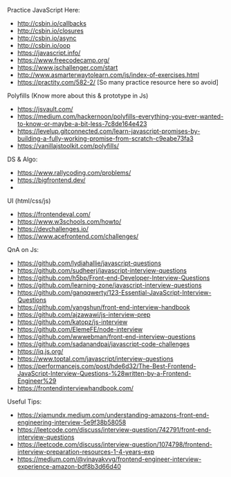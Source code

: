 Practice JavaScript Here:


- http://csbin.io/callbacks 
- http://csbin.io/closures
- http://csbin.io/async
- http://csbin.io/oop
- https://javascript.info/
- https://www.freecodecamp.org/ 
- https://www.jschallenger.com/start
- http://www.asmarterwaytolearn.com/js/index-of-exercises.html
- https://practity.com/582-2/ [So many practice resource here so avoid]

Polyfills (Know more about this & prototype in Js)
- https://jsvault.com/
- https://medium.com/hackernoon/polyfills-everything-you-ever-wanted-to-know-or-maybe-a-bit-less-7c8de164e423 
- https://levelup.gitconnected.com/learn-javascript-promises-by-building-a-fully-working-promise-from-scratch-c9eabe73fa3
- https://vanillajstoolkit.com/polyfills/ 


DS & Algo:
- https://www.rallycoding.com/problems/ 
- https://bigfrontend.dev/ 
- 

UI (html/css/js)
- https://frontendeval.com/ 
- https://www.w3schools.com/howto/ 
- https://devchallenges.io/
- https://www.acefrontend.com/challenges/



QnA on Js:
- https://github.com/lydiahallie/javascript-questions
- https://github.com/sudheerj/javascript-interview-questions
- https://github.com/h5bp/Front-end-Developer-Interview-Questions
- https://github.com/learning-zone/javascript-interview-questions 
- https://github.com/ganqqwerty/123-Essential-JavaScript-Interview-Questions 
- https://github.com/yangshun/front-end-interview-handbook 
- https://github.com/ajzawawi/js-interview-prep 
- https://github.com/katopz/js-interview 
- https://github.com/ElemeFE/node-interview 
- https://github.com/wwwebman/front-end-interview-questions 
- https://github.com/sadanandpai/javascript-code-challenges 
- https://iq.js.org/ 
- https://www.toptal.com/javascript/interview-questions
- https://performancejs.com/post/hde6d32/The-Best-Frontend-JavaScript-Interview-Questions-%28written-by-a-Frontend-Engineer%29 
- https://frontendinterviewhandbook.com/



Useful Tips:
- https://xjamundx.medium.com/understanding-amazons-front-end-engineering-interview-5e9f38b58058
- https://leetcode.com/discuss/interview-question/742791/front-end-interview-questions
- https://leetcode.com/discuss/interview-question/1074798/frontend-interview-preparation-resources-1-4-years-exp
- https://medium.com/@vinayakvvg/frontend-engineer-interview-experience-amazon-bdf8b3d66d40

